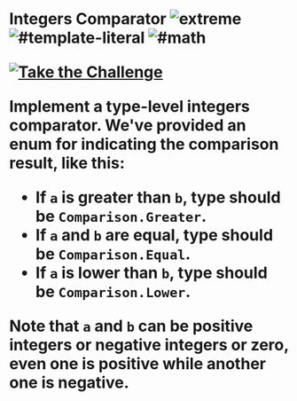 <!--info-header-start--><h1>Integers Comparator <img src="https://img.shields.io/badge/-extreme-b11b8d" alt="extreme"/> <img src="https://img.shields.io/badge/-%23template--literal-999" alt="#template-literal"/> <img src="https://img.shields.io/badge/-%23math-999" alt="#math"/><p><a href="https://tsch.js.org/274/play" target="_blank"><img src="https://img.shields.io/badge/-Take%20the%20Challenge-3178c6?logo=typescript&logoColor=white" alt="Take the Challenge"/></a> </p><!--info-header-end-->

Implement a type-level integers comparator. We've provided an enum for indicating the comparison result, like this:

- If `a` is greater than `b`, type should be `Comparison.Greater`.
- If `a` and `b` are equal, type should be `Comparison.Equal`.
- If `a` is lower than `b`, type should be `Comparison.Lower`.

**Note that `a` and `b` can be positive integers or negative integers or zero, even one is positive while another one is negative.**
